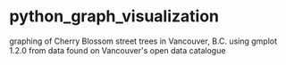 # python_graph_visualization

graphing of Cherry Blossom street trees in Vancouver, B.C. using gmplot 1.2.0 from data found on Vancouver's open data catalogue 
      
